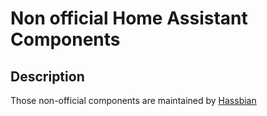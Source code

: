 # Non official Home Assistant Components

## Description

Those non-official components are maintained by [Hassbian](https://bbs.hassbian.com/forum.php)


